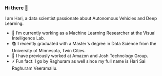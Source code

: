 ### Hi there 👋

I am Hari, a data scientist passionate about Autonomous Vehicles and Deep Learning.

- 🔭 I’m currently working as a Machine Learning Researcher at the Visual Intelligence Lab.
- 📚 I recently graduated with a Master's degree in Data Science from the University of Minnesota, Twin Cities.
- 💼 I have previously worked at Amazon and Josh Technology Group.
- ⚡ Fun fact: I go by Raghuram as well since my full name is Hari Sai Raghuram Veeramallu.

<!--
**Raghuram-Veeramallu/Raghuram-Veeramallu** is a ✨ _special_ ✨ repository because its `README.md` (this file) appears on your GitHub profile.

Here are some ideas to get you started:

- 🔭 I’m currently working on ...
- 🌱 I’m currently learning ...
- 👯 I’m looking to collaborate on ...
- 🤔 I’m looking for help with ...
- 💬 Ask me about ...
- 📫 How to reach me: ...
- 😄 Pronouns: ...
- ⚡ Fun fact: ...
-->
